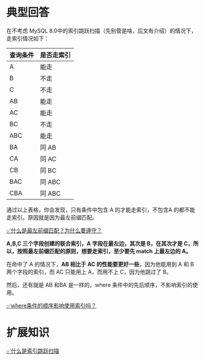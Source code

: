 # 典型回答


在不考虑 MySQL 8.0中的索引跳跃扫描（先别管是啥，后文有介绍）的情况下，走索引情况如下：

| 查询条件 | 是否走索引 |
| --- | --- |
| A | 能走 |
| B | 不走 |
| C | 不走 |
| AB | 能走 |
| AC | 能走 |
| BC | 不走 |
| ABC | 能走 |
| BA | 同 AB |
| CA | 同 AC |
| CB | 同 BC |
| BAC | 同 ABC |
| CBA | 同 ABC |




通过以上表格，你会发现，只有条件中包含 A 的才能走索引，不包含A 的都不能走索引。原因就是因为最左前缀匹配。



[✅什么是最左前缀匹配？为什么要遵守？](https://www.yuque.com/hollis666/qyhor6/cc9mglopp4nigg59)



**A,B,C 三个字段创建的联合索引，A 字段在最左边，其次是 B，在其次才是 C，所以，按照最左前缀匹配的原则，想要走索引，至少要先 match 上最左边的 A。**



在命中了 A 的情况下，**AB 相比于 AC 的性能要更好一些**，因为他能用到 A 和 B两个字段的索引，而 AC 只能用上 A，而用不上 C，因为他跳过了 B。



然后，还有就是 AB 和BA 是一样的，where 条件中的先后顺序，不影响索引的使用。



[✅where条件的顺序影响使用索引吗？](https://www.yuque.com/hollis666/qyhor6/nwm3ry85o8l0gega)





# 扩展知识


[✅什么是索引跳跃扫描](https://www.yuque.com/hollis666/qyhor6/ixpnm8nvbfa9l7gm)

